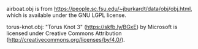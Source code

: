 airboat.obj is from https://people.sc.fsu.edu/~jburkardt/data/obj/obj.html, which is available under the GNU LGPL license.

torus-knot.obj:
"Torus Knot 3" (https://skfb.ly/BGxE) by Microsoft is licensed under Creative Commons Attribution (http://creativecommons.org/licenses/by/4.0/).
